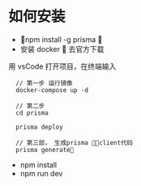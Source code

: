 # 如何安装

- npm install -g prisma 
- 安装 docker  去官方下载

用 vsCode 打开项目，在终端输入

```
  // 第一步 运行镜像
  docker-compose up -d

  // 第二步
  cd prisma

  prisma deploy

  // 第三部， 生成prisma client代码
  prisma generate

```

- npm install
- npm run dev
